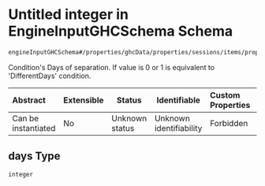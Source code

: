 # Untitled integer in EngineInputGHCSchema Schema

```txt
engineInputGHCSchema#/properties/ghcData/properties/sessions/items/properties/sessionRelations/properties/minimumSeparationTo/items/properties/days
```

Condition's Days of separation. If value is 0 or 1 is equivalent to 'DifferentDays' condition.


| Abstract            | Extensible | Status         | Identifiable            | Custom Properties | Additional Properties | Access Restrictions | Defined In                                                         |
| :------------------ | ---------- | -------------- | ----------------------- | :---------------- | --------------------- | ------------------- | ------------------------------------------------------------------ |
| Can be instantiated | No         | Unknown status | Unknown identifiability | Forbidden         | Allowed               | none                | [ghc.schema.json\*](../out/ghc.schema.json "open original schema") |

## days Type

`integer`
